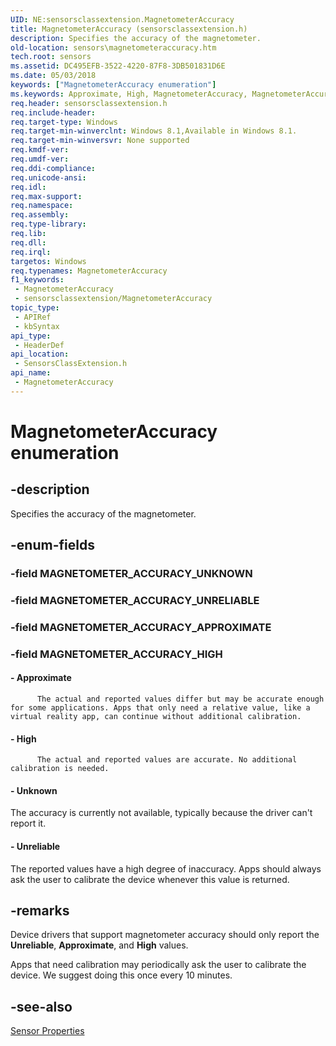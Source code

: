 ```yaml
---
UID: NE:sensorsclassextension.MagnetometerAccuracy
title: MagnetometerAccuracy (sensorsclassextension.h)
description: Specifies the accuracy of the magnetometer.
old-location: sensors\magnetometeraccuracy.htm
tech.root: sensors
ms.assetid: DC495EFB-3522-4220-87F8-3DB501831D6E
ms.date: 05/03/2018
keywords: ["MagnetometerAccuracy enumeration"]
ms.keywords: Approximate, High, MagnetometerAccuracy, MagnetometerAccuracy enumeration [Sensor Devices], Unknown, Unreliable, sensors.magnetometeraccuracy, sensorsclassextension/Approximate, sensorsclassextension/High, sensorsclassextension/MagnetometerAccuracy, sensorsclassextension/Unknown, sensorsclassextension/Unreliable
req.header: sensorsclassextension.h
req.include-header: 
req.target-type: Windows
req.target-min-winverclnt: Windows 8.1,Available in Windows 8.1.
req.target-min-winversvr: None supported
req.kmdf-ver: 
req.umdf-ver: 
req.ddi-compliance: 
req.unicode-ansi: 
req.idl: 
req.max-support: 
req.namespace: 
req.assembly: 
req.type-library: 
req.lib: 
req.dll: 
req.irql: 
targetos: Windows
req.typenames: MagnetometerAccuracy
f1_keywords:
 - MagnetometerAccuracy
 - sensorsclassextension/MagnetometerAccuracy
topic_type:
 - APIRef
 - kbSyntax
api_type:
 - HeaderDef
api_location:
 - SensorsClassExtension.h
api_name:
 - MagnetometerAccuracy
---
```


# MagnetometerAccuracy enumeration


## -description

Specifies the accuracy of the magnetometer.

## -enum-fields

### -field MAGNETOMETER_ACCURACY_UNKNOWN

### -field MAGNETOMETER_ACCURACY_UNRELIABLE

### -field MAGNETOMETER_ACCURACY_APPROXIMATE

### -field MAGNETOMETER_ACCURACY_HIGH

#### - Approximate

          The actual and reported values differ but may be accurate enough for some applications. Apps that only need a relative value, like a virtual reality app, can continue without additional calibration.


#### - High

          The actual and reported values are accurate. No additional calibration is needed.


#### - Unknown

The accuracy is currently not available, typically because the driver can't report it.


#### - Unreliable

The reported values have a high degree of inaccuracy. Apps should always ask the user to calibrate the device whenever this value is returned.

## -remarks

Device drivers that support magnetometer accuracy should only report the <b>Unreliable</b>, <b>Approximate</b>, and <b>High</b> values.

Apps that need calibration may periodically ask the user to calibrate the device. We suggest doing this once every 10 minutes.

## -see-also

<a href="/windows-hardware/drivers/sensors/sensor-properties2">Sensor Properties</a>